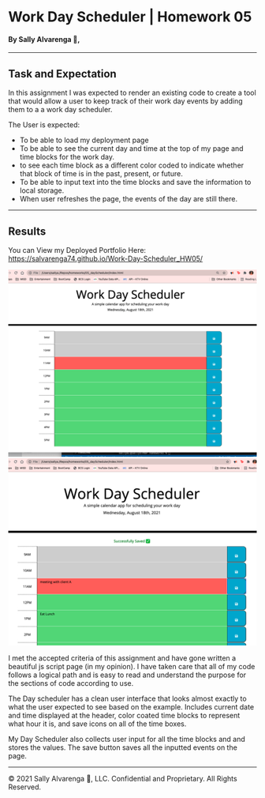 # **Work Day Scheduler | Homework 05**
#### By Sally Alvarenga 🌺,
---
## Task and Expectation
In this assignment I was expected to render an existing code to create a tool that would allow a user to keep track of their work day events by adding them to a a work day scheduler. 

The User is expected:
* To be able to load my deployment page 
* To be able to see the current day and time at the top of my page and time blocks for the work day.
* to see each time block as a different color coded to indicate whether that block of time is in the past, present, or future.
* To be able to input text into the time blocks and save the information to local storage.
* When user refreshes the page, the events of the day are still there. 
---

## Results
You can View my Deployed Portfolio Here: https://salvarenga74.github.io/Work-Day-Scheduler_HW05/

<img src="assets/img_launchPage_during_workHours.png" alt="screen grab of my webpage during work hours, before adding events">
<img src="assets/img_after_saving.png" alt="screen grab of my webpage after saving Events">

I met the accepted criteria of this assignment and have gone written a beautiful js script page (in my opinion). I have taken care that all of my code follows a logical path and is easy to read and understand the purpose for the sections of code according to use.

The Day scheduler has a clean user interface that looks almost exactly to what the user expected to see based on the example. Includes current date and time displayed at the header, color coated time blocks to represent what hour it is, and save icons on all of the time boxes.

My Day Scheduler also collects user input for all the time blocks and and stores the values. The save button saves all the inputted events on the page.

---
© 2021 Sally Alvarenga 🌺, LLC.
Confidential and Proprietary. All Rights Reserved. 